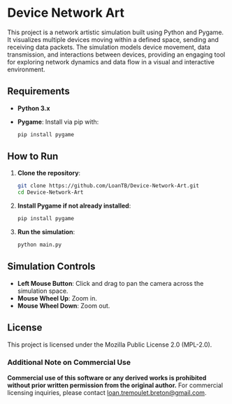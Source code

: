 # Device Network Art

This project is a network artistic simulation built using Python and Pygame. It visualizes multiple devices moving within a defined space, sending and receiving data packets. The simulation models device movement, data transmission, and interactions between devices, providing an engaging tool for exploring network dynamics and data flow in a visual and interactive environment.

## Requirements

- **Python 3.x**
- **Pygame**: Install via pip with:

  ```bash
  pip install pygame
  ```

## How to Run

1. **Clone the repository**:

    ```bash
    git clone https://github.com/LoanTB/Device-Network-Art.git
    cd Device-Network-Art
    ```

2. **Install Pygame if not already installed**:

    ```bash
    pip install pygame
    ```

3. **Run the simulation**:

    ```bash
    python main.py
    ```

## Simulation Controls

- **Left Mouse Button**: Click and drag to pan the camera across the simulation space.
- **Mouse Wheel Up**: Zoom in.
- **Mouse Wheel Down**: Zoom out.

## License

This project is licensed under the Mozilla Public License 2.0 (MPL-2.0).

### Additional Note on Commercial Use
**Commercial use of this software or any derived works is prohibited without prior written permission from the original author.** For commercial licensing inquiries, please contact loan.tremoulet.breton@gmail.com.
